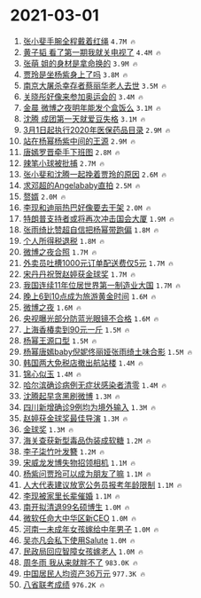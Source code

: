 # 2021-03-01

1. [张小斐手腕全程戴着红绳](https://s.weibo.com/weibo?q=%23%E5%BC%A0%E5%B0%8F%E6%96%90%E6%89%8B%E8%85%95%E5%85%A8%E7%A8%8B%E6%88%B4%E7%9D%80%E7%BA%A2%E7%BB%B3%23&Refer=top) `4.7M 🔥`
1. [黄子韬 看了第一期我就关电视了](https://s.weibo.com/weibo?q=%E9%BB%84%E5%AD%90%E9%9F%AC%20%E7%9C%8B%E4%BA%86%E7%AC%AC%E4%B8%80%E6%9C%9F%E6%88%91%E5%B0%B1%E5%85%B3%E7%94%B5%E8%A7%86%E4%BA%86&Refer=top) `4.4M 🔥`
1. [张萌 姐的身材是拿命换的](https://s.weibo.com/weibo?q=%E5%BC%A0%E8%90%8C%20%E5%A7%90%E7%9A%84%E8%BA%AB%E6%9D%90%E6%98%AF%E6%8B%BF%E5%91%BD%E6%8D%A2%E7%9A%84&Refer=top) `3.9M 🔥`
1. [贾玲是坐杨紫身上了吗](https://s.weibo.com/weibo?q=%23%E8%B4%BE%E7%8E%B2%E6%98%AF%E5%9D%90%E6%9D%A8%E7%B4%AB%E8%BA%AB%E4%B8%8A%E4%BA%86%E5%90%97%23&Refer=top) `3.8M 🔥`
1. [南京大屠杀幸存者蔡丽华老人去世](https://s.weibo.com/weibo?q=%23%E5%8D%97%E4%BA%AC%E5%A4%A7%E5%B1%A0%E6%9D%80%E5%B9%B8%E5%AD%98%E8%80%85%E8%94%A1%E4%B8%BD%E5%8D%8E%E8%80%81%E4%BA%BA%E5%8E%BB%E4%B8%96%23&Refer=top) `3.5M 🔥`
1. [关晓彤好像来参加奥运会的](https://s.weibo.com/weibo?q=%E5%85%B3%E6%99%93%E5%BD%A4%E5%A5%BD%E5%83%8F%E6%9D%A5%E5%8F%82%E5%8A%A0%E5%A5%A5%E8%BF%90%E4%BC%9A%E7%9A%84&Refer=top) `3.4M 🔥`
1. [金晨 微博之夜明年能发个盒饭么](https://s.weibo.com/weibo?q=%E9%87%91%E6%99%A8%20%E5%BE%AE%E5%8D%9A%E4%B9%8B%E5%A4%9C%E6%98%8E%E5%B9%B4%E8%83%BD%E5%8F%91%E4%B8%AA%E7%9B%92%E9%A5%AD%E4%B9%88&Refer=top) `3.1M 🔥`
1. [沈腾 成团第一天就爱豆失格](https://s.weibo.com/weibo?q=%E6%B2%88%E8%85%BE%20%E6%88%90%E5%9B%A2%E7%AC%AC%E4%B8%80%E5%A4%A9%E5%B0%B1%E7%88%B1%E8%B1%86%E5%A4%B1%E6%A0%BC&Refer=top) `3.1M 🔥`
1. [3月1日起执行2020年医保药品目录](https://s.weibo.com/weibo?q=%233%E6%9C%881%E6%97%A5%E8%B5%B7%E6%89%A7%E8%A1%8C2020%E5%B9%B4%E5%8C%BB%E4%BF%9D%E8%8D%AF%E5%93%81%E7%9B%AE%E5%BD%95%23&Refer=top) `2.9M 🔥`
1. [站在杨幂杨紫中间的王源](https://s.weibo.com/weibo?q=%23%E7%AB%99%E5%9C%A8%E6%9D%A8%E5%B9%82%E6%9D%A8%E7%B4%AB%E4%B8%AD%E9%97%B4%E7%9A%84%E7%8E%8B%E6%BA%90%23&Refer=top) `2.9M 🔥`
1. [唐嫣罗晋牵手下班图](https://s.weibo.com/weibo?q=%23%E5%94%90%E5%AB%A3%E7%BD%97%E6%99%8B%E7%89%B5%E6%89%8B%E4%B8%8B%E7%8F%AD%E5%9B%BE%23&Refer=top) `2.8M 🔥`
1. [辣笔小球被批捕](https://s.weibo.com/weibo?q=%23%E8%BE%A3%E7%AC%94%E5%B0%8F%E7%90%83%E8%A2%AB%E6%89%B9%E6%8D%95%23&Refer=top) `2.7M 🔥`
1. [张小斐和沈腾一起挽着贾玲的原因](https://s.weibo.com/weibo?q=%E5%BC%A0%E5%B0%8F%E6%96%90%E5%92%8C%E6%B2%88%E8%85%BE%E4%B8%80%E8%B5%B7%E6%8C%BD%E7%9D%80%E8%B4%BE%E7%8E%B2%E7%9A%84%E5%8E%9F%E5%9B%A0&Refer=top) `2.6M 🔥`
1. [求邓超的Angelababy直拍](https://s.weibo.com/weibo?q=%E6%B1%82%E9%82%93%E8%B6%85%E7%9A%84Angelababy%E7%9B%B4%E6%8B%8D&Refer=top) `2.5M 🔥`
1. [赘婿](https://s.weibo.com/weibo?q=%E8%B5%98%E5%A9%BF&Refer=top) `2.0M 🔥`
1. [李现和迪丽热巴好像要去干架](https://s.weibo.com/weibo?q=%23%E6%9D%8E%E7%8E%B0%E5%92%8C%E8%BF%AA%E4%B8%BD%E7%83%AD%E5%B7%B4%E5%A5%BD%E5%83%8F%E8%A6%81%E5%8E%BB%E5%B9%B2%E6%9E%B6%23&Refer=top) `2.0M 🔥`
1. [特朗普支持者或将再次冲击国会大厦](https://s.weibo.com/weibo?q=%23%E7%89%B9%E6%9C%97%E6%99%AE%E6%94%AF%E6%8C%81%E8%80%85%E6%88%96%E5%B0%86%E5%86%8D%E6%AC%A1%E5%86%B2%E5%87%BB%E5%9B%BD%E4%BC%9A%E5%A4%A7%E5%8E%A6%23&Refer=top) `1.9M 🔥`
1. [张雨绮比赞超自信把杨幂带跑偏](https://s.weibo.com/weibo?q=%E5%BC%A0%E9%9B%A8%E7%BB%AE%E6%AF%94%E8%B5%9E%E8%B6%85%E8%87%AA%E4%BF%A1%E6%8A%8A%E6%9D%A8%E5%B9%82%E5%B8%A6%E8%B7%91%E5%81%8F&Refer=top) `1.8M 🔥`
1. [个人所得税退税](https://s.weibo.com/weibo?q=%23%E4%B8%AA%E4%BA%BA%E6%89%80%E5%BE%97%E7%A8%8E%E9%80%80%E7%A8%8E%23&Refer=top) `1.8M 🔥`
1. [微博之夜合照](https://s.weibo.com/weibo?q=%E5%BE%AE%E5%8D%9A%E4%B9%8B%E5%A4%9C%E5%90%88%E7%85%A7&Refer=top) `1.7M 🔥`
1. [外卖员吐槽1000元订单配送费仅5元](https://s.weibo.com/weibo?q=%23%E5%A4%96%E5%8D%96%E5%91%98%E5%90%90%E6%A7%BD1000%E5%85%83%E8%AE%A2%E5%8D%95%E9%85%8D%E9%80%81%E8%B4%B9%E4%BB%855%E5%85%83%23&Refer=top) `1.7M 🔥`
1. [宋丹丹祝贺赵婷获金球奖](https://s.weibo.com/weibo?q=%E5%AE%8B%E4%B8%B9%E4%B8%B9%E7%A5%9D%E8%B4%BA%E8%B5%B5%E5%A9%B7%E8%8E%B7%E9%87%91%E7%90%83%E5%A5%96&Refer=top) `1.7M 🔥`
1. [我国连续11年位居世界第一制造业大国](https://s.weibo.com/weibo?q=%23%E6%88%91%E5%9B%BD%E8%BF%9E%E7%BB%AD11%E5%B9%B4%E4%BD%8D%E5%B1%85%E4%B8%96%E7%95%8C%E7%AC%AC%E4%B8%80%E5%88%B6%E9%80%A0%E4%B8%9A%E5%A4%A7%E5%9B%BD%23&Refer=top) `1.7M 🔥`
1. [晚上6到10点成为旅游黄金时间](https://s.weibo.com/weibo?q=%23%E6%99%9A%E4%B8%8A6%E5%88%B010%E7%82%B9%E6%88%90%E4%B8%BA%E6%97%85%E6%B8%B8%E9%BB%84%E9%87%91%E6%97%B6%E9%97%B4%23&Refer=top) `1.6M 🔥`
1. [微博之夜](https://s.weibo.com/weibo?q=%E5%BE%AE%E5%8D%9A%E4%B9%8B%E5%A4%9C&Refer=top) `1.6M 🔥`
1. [央视曝光部分防蓝光眼镜不合格](https://s.weibo.com/weibo?q=%23%E5%A4%AE%E8%A7%86%E6%9B%9D%E5%85%89%E9%83%A8%E5%88%86%E9%98%B2%E8%93%9D%E5%85%89%E7%9C%BC%E9%95%9C%E4%B8%8D%E5%90%88%E6%A0%BC%23&Refer=top) `1.6M 🔥`
1. [上海香椿卖到90元一斤](https://s.weibo.com/weibo?q=%23%E4%B8%8A%E6%B5%B7%E9%A6%99%E6%A4%BF%E5%8D%96%E5%88%B090%E5%85%83%E4%B8%80%E6%96%A4%23&Refer=top) `1.5M 🔥`
1. [杨幂王源口型](https://s.weibo.com/weibo?q=%23%E6%9D%A8%E5%B9%82%E7%8E%8B%E6%BA%90%E5%8F%A3%E5%9E%8B%23&Refer=top) `1.5M 🔥`
1. [杨幂唐嫣baby倪妮佟丽娅张雨绮土味合影](https://s.weibo.com/weibo?q=%23%E6%9D%A8%E5%B9%82%E5%94%90%E5%AB%A3baby%E5%80%AA%E5%A6%AE%E4%BD%9F%E4%B8%BD%E5%A8%85%E5%BC%A0%E9%9B%A8%E7%BB%AE%E5%9C%9F%E5%91%B3%E5%90%88%E5%BD%B1%23&Refer=top) `1.5M 🔥`
1. [韩国两大免税店撤出航站楼](https://s.weibo.com/weibo?q=%23%E9%9F%A9%E5%9B%BD%E4%B8%A4%E5%A4%A7%E5%85%8D%E7%A8%8E%E5%BA%97%E6%92%A4%E5%87%BA%E8%88%AA%E7%AB%99%E6%A5%BC%23&Refer=top) `1.4M 🔥`
1. [锦心似玉](https://s.weibo.com/weibo?q=%E9%94%A6%E5%BF%83%E4%BC%BC%E7%8E%89&Refer=top) `1.4M 🔥`
1. [哈尔滨确诊病例无症状感染者清零](https://s.weibo.com/weibo?q=%23%E5%93%88%E5%B0%94%E6%BB%A8%E7%A1%AE%E8%AF%8A%E7%97%85%E4%BE%8B%E6%97%A0%E7%97%87%E7%8A%B6%E6%84%9F%E6%9F%93%E8%80%85%E6%B8%85%E9%9B%B6%23&Refer=top) `1.4M 🔥`
1. [沈腾起早贪黑刷微博](https://s.weibo.com/weibo?q=%23%E6%B2%88%E8%85%BE%E8%B5%B7%E6%97%A9%E8%B4%AA%E9%BB%91%E5%88%B7%E5%BE%AE%E5%8D%9A%23&Refer=top) `1.3M 🔥`
1. [四川新增确诊9例均为境外输入](https://s.weibo.com/weibo?q=%E5%9B%9B%E5%B7%9D%E6%96%B0%E5%A2%9E%E7%A1%AE%E8%AF%8A9%E4%BE%8B%E5%9D%87%E4%B8%BA%E5%A2%83%E5%A4%96%E8%BE%93%E5%85%A5&Refer=top) `1.3M 🔥`
1. [赵婷获金球奖最佳导演](https://s.weibo.com/weibo?q=%23%E8%B5%B5%E5%A9%B7%E8%8E%B7%E9%87%91%E7%90%83%E5%A5%96%E6%9C%80%E4%BD%B3%E5%AF%BC%E6%BC%94%23&Refer=top) `1.3M 🔥`
1. [金球奖](https://s.weibo.com/weibo?q=%E9%87%91%E7%90%83%E5%A5%96&Refer=top) `1.3M 🔥`
1. [海关查获新型毒品伪装成软糖](https://s.weibo.com/weibo?q=%23%E6%B5%B7%E5%85%B3%E6%9F%A5%E8%8E%B7%E6%96%B0%E5%9E%8B%E6%AF%92%E5%93%81%E4%BC%AA%E8%A3%85%E6%88%90%E8%BD%AF%E7%B3%96%23&Refer=top) `1.2M 🔥`
1. [李子柒竹叶发簪](https://s.weibo.com/weibo?q=%23%E6%9D%8E%E5%AD%90%E6%9F%92%E7%AB%B9%E5%8F%B6%E5%8F%91%E7%B0%AA%23&Refer=top) `1.2M 🔥`
1. [宋威龙发博失物招领相机](https://s.weibo.com/weibo?q=%23%E5%AE%8B%E5%A8%81%E9%BE%99%E5%8F%91%E5%8D%9A%E5%A4%B1%E7%89%A9%E6%8B%9B%E9%A2%86%E7%9B%B8%E6%9C%BA%23&Refer=top) `1.1M 🔥`
1. [杨紫问贾玲可以成为朋友了嘛](https://s.weibo.com/weibo?q=%23%E6%9D%A8%E7%B4%AB%E9%97%AE%E8%B4%BE%E7%8E%B2%E5%8F%AF%E4%BB%A5%E6%88%90%E4%B8%BA%E6%9C%8B%E5%8F%8B%E4%BA%86%E5%98%9B%23&Refer=top) `1.1M 🔥`
1. [人大代表建议放宽公务员报考年龄限制](https://s.weibo.com/weibo?q=%E4%BA%BA%E5%A4%A7%E4%BB%A3%E8%A1%A8%E5%BB%BA%E8%AE%AE%E6%94%BE%E5%AE%BD%E5%85%AC%E5%8A%A1%E5%91%98%E6%8A%A5%E8%80%83%E5%B9%B4%E9%BE%84%E9%99%90%E5%88%B6&Refer=top) `1.1M 🔥`
1. [李现被家里长辈催婚](https://s.weibo.com/weibo?q=%23%E6%9D%8E%E7%8E%B0%E8%A2%AB%E5%AE%B6%E9%87%8C%E9%95%BF%E8%BE%88%E5%82%AC%E5%A9%9A%23&Refer=top) `1.1M 🔥`
1. [南开拟清退99名硕博生](https://s.weibo.com/weibo?q=%23%E5%8D%97%E5%BC%80%E6%8B%9F%E6%B8%85%E9%80%8099%E5%90%8D%E7%A1%95%E5%8D%9A%E7%94%9F%23&Refer=top) `1.0M 🔥`
1. [微软任命大中华区新CEO](https://s.weibo.com/weibo?q=%E5%BE%AE%E8%BD%AF%E4%BB%BB%E5%91%BD%E5%A4%A7%E4%B8%AD%E5%8D%8E%E5%8C%BA%E6%96%B0CEO&Refer=top) `1.0M 🔥`
1. [河南一未成年女孩嫁给中年男子](https://s.weibo.com/weibo?q=%23%E6%B2%B3%E5%8D%97%E4%B8%80%E6%9C%AA%E6%88%90%E5%B9%B4%E5%A5%B3%E5%AD%A9%E5%AB%81%E7%BB%99%E4%B8%AD%E5%B9%B4%E7%94%B7%E5%AD%90%23&Refer=top) `1.0M 🔥`
1. [吴亦凡会私下使用Salute](https://s.weibo.com/weibo?q=%23%E5%90%B4%E4%BA%A6%E5%87%A1%E4%BC%9A%E7%A7%81%E4%B8%8B%E4%BD%BF%E7%94%A8Salute%23&Refer=top) `1.0M 🔥`
1. [民政局回应智障女孩嫁老人](https://s.weibo.com/weibo?q=%23%E6%B0%91%E6%94%BF%E5%B1%80%E5%9B%9E%E5%BA%94%E6%99%BA%E9%9A%9C%E5%A5%B3%E5%AD%A9%E5%AB%81%E8%80%81%E4%BA%BA%23&Refer=top) `1.0M 🔥`
1. [周冬雨 我从来就胖不了](https://s.weibo.com/weibo?q=%E5%91%A8%E5%86%AC%E9%9B%A8%20%E6%88%91%E4%BB%8E%E6%9D%A5%E5%B0%B1%E8%83%96%E4%B8%8D%E4%BA%86&Refer=top) `983.0K 🔥`
1. [中国居民人均资产36万元](https://s.weibo.com/weibo?q=%23%E4%B8%AD%E5%9B%BD%E5%B1%85%E6%B0%91%E4%BA%BA%E5%9D%87%E8%B5%84%E4%BA%A736%E4%B8%87%E5%85%83%23&Refer=top) `977.3K 🔥`
1. [八省联考成绩](https://s.weibo.com/weibo?q=%E5%85%AB%E7%9C%81%E8%81%94%E8%80%83%E6%88%90%E7%BB%A9&Refer=top) `976.2K 🔥`
